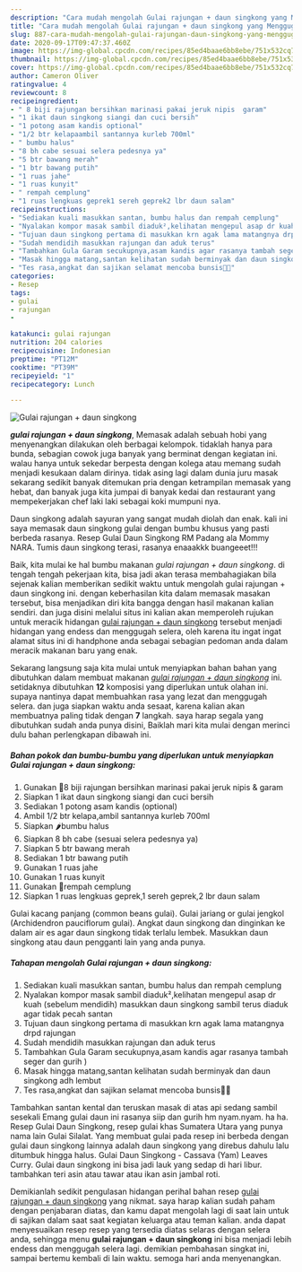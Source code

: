 ```yaml
---
description: "Cara mudah mengolah Gulai rajungan + daun singkong yang Menggugah Selera"
title: "Cara mudah mengolah Gulai rajungan + daun singkong yang Menggugah Selera"
slug: 887-cara-mudah-mengolah-gulai-rajungan-daun-singkong-yang-menggugah-selera
date: 2020-09-17T09:47:37.460Z
image: https://img-global.cpcdn.com/recipes/85ed4baae6bb8ebe/751x532cq70/gulai-rajungan-daun-singkong-foto-resep-utama.jpg
thumbnail: https://img-global.cpcdn.com/recipes/85ed4baae6bb8ebe/751x532cq70/gulai-rajungan-daun-singkong-foto-resep-utama.jpg
cover: https://img-global.cpcdn.com/recipes/85ed4baae6bb8ebe/751x532cq70/gulai-rajungan-daun-singkong-foto-resep-utama.jpg
author: Cameron Oliver
ratingvalue: 4
reviewcount: 8
recipeingredient:
- " 8 biji rajungan bersihkan marinasi pakai jeruk nipis  garam"
- "1 ikat daun singkong siangi dan cuci bersih"
- "1 potong asam kandis optional"
- "1/2 btr kelapaambil santannya kurleb 700ml"
- " bumbu halus"
- "8 bh cabe sesuai selera pedesnya ya"
- "5 btr bawang merah"
- "1 btr bawang putih"
- "1 ruas jahe"
- "1 ruas kunyit"
- " rempah cemplung"
- "1 ruas lengkuas geprek1 sereh geprek2 lbr daun salam"
recipeinstructions:
- "Sediakan kuali masukkan santan, bumbu halus dan rempah cemplung"
- "Nyalakan kompor masak sambil diaduk²,kelihatan mengepul asap dr kuah (sebelum mendidih) masukkan daun singkong sambil terus diaduk agar tidak pecah santan"
- "Tujuan daun singkong pertama di masukkan krn agak lama matangnya drpd rajungan"
- "Sudah mendidih masukkan rajungan dan aduk terus"
- "Tambahkan Gula Garam secukupnya,asam kandis agar rasanya tambah seger dan gurih )"
- "Masak hingga matang,santan kelihatan sudah berminyak dan daun singkong adh lembut"
- "Tes rasa,angkat dan sajikan selamat mencoba bunsis🥘😃"
categories:
- Resep
tags:
- gulai
- rajungan
- 

katakunci: gulai rajungan  
nutrition: 204 calories
recipecuisine: Indonesian
preptime: "PT12M"
cooktime: "PT39M"
recipeyield: "1"
recipecategory: Lunch

---
```



![Gulai rajungan + daun singkong](https://img-global.cpcdn.com/recipes/85ed4baae6bb8ebe/751x532cq70/gulai-rajungan-daun-singkong-foto-resep-utama.jpg)

<b><i>gulai rajungan + daun singkong</i></b>, Memasak adalah sebuah hobi yang menyenangkan dilakukan oleh berbagai kelompok. tidaklah hanya para bunda, sebagian cowok juga banyak yang berminat dengan kegiatan ini. walau hanya untuk sekedar berpesta dengan kolega atau memang sudah menjadi kesukaan dalam dirinya. tidak asing lagi dalam dunia juru masak sekarang sedikit banyak ditemukan pria dengan ketrampilan memasak yang hebat, dan banyak juga kita jumpai di banyak kedai dan restaurant yang mempekerjakan chef laki laki sebagai koki mumpuni nya.

Daun singkong adalah sayuran yang sangat mudah diolah dan enak. kali ini saya memasak daun singkong gulai dengan bumbu khusus yang pasti berbeda rasanya. Resep Gulai Daun Singkong RM Padang ala Mommy NARA. Tumis daun singkong terasi, rasanya enaaakkk buangeeet!!!

Baik, kita mulai ke hal bumbu makanan <i>gulai rajungan + daun singkong</i>. di tengah tengah pekerjaan kita, bisa jadi akan terasa membahagiakan bila sejenak kalian memberikan sedikit waktu untuk mengolah gulai rajungan + daun singkong ini. dengan keberhasilan kita dalam memasak masakan tersebut, bisa menjadikan diri kita bangga dengan hasil makanan kalian sendiri. dan juga disini melalui situs ini kalian akan memperoleh rujukan untuk meracik hidangan <u>gulai rajungan + daun singkong</u> tersebut menjadi hidangan yang endess dan menggugah selera, oleh karena itu ingat ingat alamat situs ini di handphone anda sebagai sebagian pedoman anda dalam meracik makanan baru yang enak.


Sekarang langsung saja kita mulai untuk menyiapkan bahan bahan yang dibutuhkan dalam membuat makanan <u><i>gulai rajungan + daun singkong</i></u> ini. setidaknya dibutuhkan <b>12</b> komposisi yang diperlukan untuk olahan ini. supaya nantinya dapat membuahkan rasa yang lezat dan menggugah selera. dan juga siapkan waktu anda sesaat, karena kalian akan membuatnya paling tidak dengan <b>7</b> langkah. saya harap segala yang dibutuhkan sudah anda punya disini, Baiklah mari kita mulai dengan merinci dulu bahan perlengkapan dibawah ini.

<!--inarticleads1-->

##### Bahan pokok dan bumbu-bumbu yang diperlukan untuk menyiapkan Gulai rajungan + daun singkong:

1. Gunakan  🦀8 biji rajungan bersihkan marinasi pakai jeruk nipis &amp; garam
1. Siapkan 1 ikat daun singkong siangi dan cuci bersih
1. Sediakan 1 potong asam kandis (optional)
1. Ambil 1/2 btr kelapa,ambil santannya kurleb 700ml
1. Siapkan  🌶️bumbu halus
1. Siapkan 8 bh cabe (sesuai selera pedesnya ya)
1. Siapkan 5 btr bawang merah
1. Sediakan 1 btr bawang putih
1. Gunakan 1 ruas jahe
1. Gunakan 1 ruas kunyit
1. Gunakan  🥕rempah cemplung
1. Siapkan 1 ruas lengkuas geprek,1 sereh geprek,2 lbr daun salam


Gulai kacang panjang (common beans gulai). Gulai jariang or gulai jengkol (Archidendron pauciflorum gulai). Angkat daun singkong dan dinginkan ke dalam air es agar daun singkong tidak terlalu lembek. Masukkan daun singkong atau daun pengganti lain yang anda punya. 

<!--inarticleads2-->

##### Tahapan mengolah Gulai rajungan + daun singkong:

1. Sediakan kuali masukkan santan, bumbu halus dan rempah cemplung
1. Nyalakan kompor masak sambil diaduk²,kelihatan mengepul asap dr kuah (sebelum mendidih) masukkan daun singkong sambil terus diaduk agar tidak pecah santan
1. Tujuan daun singkong pertama di masukkan krn agak lama matangnya drpd rajungan
1. Sudah mendidih masukkan rajungan dan aduk terus
1. Tambahkan Gula Garam secukupnya,asam kandis agar rasanya tambah seger dan gurih )
1. Masak hingga matang,santan kelihatan sudah berminyak dan daun singkong adh lembut
1. Tes rasa,angkat dan sajikan selamat mencoba bunsis🥘😃


Tambahkan santan kental dan teruskan masak di atas api sedang sambil sesekali Emang gulai daun ini rasanya siip dan gurih hm nyam.nyam. ha ha. Resep Gulai Daun Singkong, resep gulai khas Sumatera Utara yang punya nama lain Gulai Silalat. Yang membuat gulai pada resep ini berbeda dengan gulai daun singkong lainnya adalah daun singkong yang direbus dahulu lalu ditumbuk hingga halus. Gulai Daun Singkong - Cassava (Yam) Leaves Curry. Gulai daun singkong ini bisa jadi lauk yang sedap di hari libur. tambahkan teri asin atau tawar atau ikan asin jambal roti. 

Demikianlah sedikit pengulasan hidangan perihal bahan resep <u>gulai rajungan + daun singkong</u> yang nikmat. saya harap kalian sudah paham dengan penjabaran diatas, dan kamu dapat mengolah lagi di saat lain untuk di sajikan dalam saat saat kegiatan keluarga atau teman kalian. anda dapat menyesuaikan resep resep yang tersedia diatas selaras dengan selera anda, sehingga menu <b>gulai rajungan + daun singkong</b> ini bisa menjadi lebih endess dan menggugah selera lagi. demikian pembahasan singkat ini, sampai bertemu kembali di lain waktu. semoga hari anda menyenangkan.
